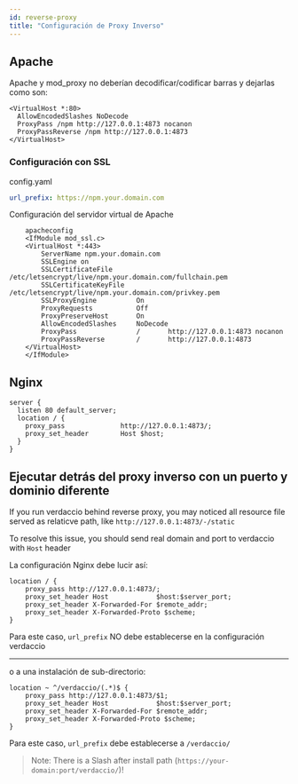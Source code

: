 ```yaml
---
id: reverse-proxy
title: "Configuración de Proxy Inverso"
---
```

## Apache

Apache y mod_proxy no deberían decodificar/codificar barras y dejarlas como son:

    <VirtualHost *:80>
      AllowEncodedSlashes NoDecode
      ProxyPass /npm http://127.0.0.1:4873 nocanon
      ProxyPassReverse /npm http://127.0.0.1:4873
    </VirtualHost>
    

### Configuración con SSL

config.yaml

```yaml
url_prefix: https://npm.your.domain.com
```

Configuración del servidor virtual de Apache

        apacheconfig
        <IfModule mod_ssl.c>
        <VirtualHost *:443>
            ServerName npm.your.domain.com
            SSLEngine on
            SSLCertificateFile      /etc/letsencrypt/live/npm.your.domain.com/fullchain.pem
            SSLCertificateKeyFile   /etc/letsencrypt/live/npm.your.domain.com/privkey.pem
            SSLProxyEngine          On
            ProxyRequests           Off
            ProxyPreserveHost       On
            AllowEncodedSlashes     NoDecode
            ProxyPass               /       http://127.0.0.1:4873 nocanon
            ProxyPassReverse        /       http://127.0.0.1:4873
        </VirtualHost>
        </IfModule>
    

## Nginx

    server {
      listen 80 default_server;
      location / {
        proxy_pass              http://127.0.0.1:4873/;
        proxy_set_header        Host $host;
      }
    }
    

## Ejecutar detrás del proxy inverso con un puerto y dominio diferente

If you run verdaccio behind reverse proxy, you may noticed all resource file served as relaticve path, like `http://127.0.0.1:4873/-/static`

To resolve this issue, you should send real domain and port to verdaccio with `Host` header

La configuración Nginx debe lucir así:

```nginx
location / {
    proxy_pass http://127.0.0.1:4873/;
    proxy_set_header Host            $host:$server_port;
    proxy_set_header X-Forwarded-For $remote_addr;
    proxy_set_header X-Forwarded-Proto $scheme;
}
```

Para este caso, `url_prefix` NO debe establecerse en la configuración verdaccio

* * *

o a una instalación de sub-directorio:

```nginx
location ~ ^/verdaccio/(.*)$ {
    proxy_pass http://127.0.0.1:4873/$1;
    proxy_set_header Host            $host:$server_port;
    proxy_set_header X-Forwarded-For $remote_addr;
    proxy_set_header X-Forwarded-Proto $scheme;
}
```

Para este caso, `url_prefix` debe establecerse a `/verdaccio/`

> Note: There is a Slash after install path (`https://your-domain:port/verdaccio/`)!